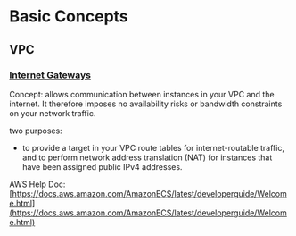 
# Basic Concepts

## VPC
### [Internet Gateways](https://docs.aws.amazon.com/vpc/latest/userguide/VPC_Internet_Gateway.html)
Concept: allows communication between instances in your VPC and the internet. It therefore imposes no availability risks or bandwidth constraints on your network traffic.

two purposes: 
- to provide a target in your VPC route tables for internet-routable traffic, and to perform network address translation (NAT) for instances that have been assigned public IPv4 addresses.




AWS Help Doc: 
[https://docs.aws.amazon.com/AmazonECS/latest/developerguide/Welcome.html](https://docs.aws.amazon.com/AmazonECS/latest/developerguide/Welcome.html)


<!--stackedit_data:
eyJoaXN0b3J5IjpbOTQ3MDEwOTA1LDIwNDkwMjY2MTEsMTI5OT
EzMDM5Niw1ODk1OTUxOTVdfQ==
-->